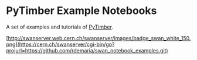 # PyTimber Example Notebooks
A set of examples and tutorials of [PyTimber](https://github.com/rdemaria/pytimber).

[http://swanserver.web.cern.ch/swanserver/images/badge_swan_white_150.png](https://cern.ch/swanserver/cgi-bin/go?projurl=https://github.com/rdemaria/swan_notebook_examples.git)

